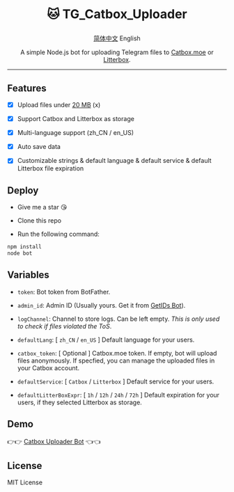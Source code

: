 # <p align="center">🐱 TG_Catbox_Uploader</p>

<p align="center"><a href="https://github.com/AnotiaWang/TG_Catbox_Uploader#readme">简体中文</a> English</p>

<p align="center">A simple Node.js bot for uploading Telegram files to <a href="https://catbox.moe">Catbox.moe</a> or <a href="https://litterbox.catbox.moe">Litterbox</a>.</p>

------------ 

## Features

- [x] Upload files under [20 MB](https://core.telegram.org/bots/api#getfile) (x)

- [x] Support Catbox and Litterbox as storage

- [x] Multi-language support (zh_CN / en_US)

- [x] Auto save data

- [x] Customizable strings & default language & default service & default Litterbox file expiration

## Deploy

- Give me a star 😘
- Clone this repo

- Run the following command:

```Bash
npm install
node bot
```

## Variables

- `token`: Bot token from BotFather.

- `admin_id`: Admin ID (Usually yours. Get it from [GetIDs Bot](https://t.me/getidsbot)).

- `logChannel`: Channel to store logs. Can be left empty. *This is only used to check if files violated the ToS*.

- `defaultLang`: [ `zh_CN` / `en_US` ] Default language for your users.

- `catbox_token`: [ Optional ] Catbox.moe token. If empty, bot will upload files anonymously. If specfied, you can manage the uploaded files in your Catbox account.

- `defaultService`: [ `Catbox` / `Litterbox` ] Default service for your users.

- `defaultLitterBoxExpr`: [ `1h` / `12h` / `24h` / `72h` ] Default expiration for your users, if they selected Litterbox as storage.

## Demo

👉👉 [Catbox Uploader Bot](https://t.me/CatboxUploaderBot) 👈👈

## License

MIT License